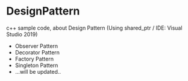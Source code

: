 # DesignPattern
 c++ sample code, about Design Pattern (Using shared_ptr / IDE: Visual Studio 2019)
 + Observer Pattern
 + Decorator Pattern
 + Factory Pattern
 + Singleton Pattern
 + ...will be updated..
